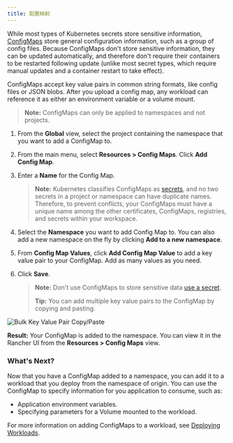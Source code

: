 ```yaml
---
title: 配置映射
---
```


While most types of Kubernetes secrets store sensitive information, [ConfigMaps](https://kubernetes.io/docs/tasks/configure-pod-container/configure-pod-configmap/) store general configuration information, such as a group of config files. Because ConfigMaps don't store sensitive information, they can be updated automatically, and therefore don't require their containers to be restarted following update (unlike most secret types, which require manual updates and a container restart to take effect).

ConfigMaps accept key value pairs in common string formats, like config files or JSON blobs. After you upload a config map, any workload can reference it as either an environment variable or a volume mount.

> **Note:** ConfigMaps can only be applied to namespaces and not projects.

1. From the **Global** view, select the project containing the namespace that you want to add a ConfigMap to.

1. From the main menu, select **Resources > Config Maps**. Click **Add Config Map**.

1. Enter a **Name** for the Config Map.

   > **Note:** Kubernetes classifies ConfigMaps as [secrets](https://kubernetes.io/docs/concepts/configuration/secret/), and no two secrets in a project or namespace can have duplicate names. Therefore, to prevent conflicts, your ConfigMaps must have a unique name among the other certificates, ConfigMaps, registries, and secrets within your workspace.

1. Select the **Namespace** you want to add Config Map to. You can also add a new namespace on the fly by clicking **Add to a new namespace**.

1. From **Config Map Values**, click **Add Config Map Value** to add a key value pair to your ConfigMap. Add as many values as you need.

1. Click **Save**.

   > **Note:** Don't use ConfigMaps to store sensitive data [use a secret](/docs/k8s-in-rancher/secrets/).
   >
   > **Tip:** You can add multiple key value pairs to the ConfigMap by copying and pasting.
   >
   > 

![Bulk Key Value Pair Copy/Paste](/img/rancher/bulk-key-values.gif)

**Result:** Your ConfigMap is added to the namespace. You can view it in the Rancher UI from the **Resources > Config Maps** view.

### What's Next?

Now that you have a ConfigMap added to a namespace, you can add it to a workload that you deploy from the namespace of origin. You can use the ConfigMap to specify information for you application to consume, such as:

* Application environment variables.
* Specifying parameters for a Volume mounted to the workload.

For more information on adding ConfigMaps to a workload, see [Deploying Workloads](/docs/k8s-in-rancher/workloads/deploy-workloads/).

